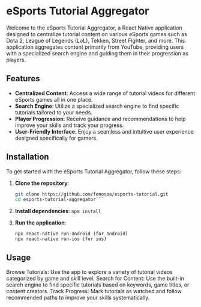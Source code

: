 # eSports Tutorial Aggregator

Welcome to the eSports Tutorial Aggregator, a React Native application designed to centralize tutorial content on various eSports games such as Dota 2, League of Legends (LoL), Tekken, Street Fighter, and more. This application aggregates content primarily from YouTube, providing users with a specialized search engine and guiding them in their progression as players.

## Features

- **Centralized Content**: Access a wide range of tutorial videos for different eSports games all in one place.
- **Search Engine**: Utilize a specialized search engine to find specific tutorials tailored to your needs.
- **Player Progression**: Receive guidance and recommendations to help improve your skills and track your progress.
- **User-Friendly Interface**: Enjoy a seamless and intuitive user experience designed specifically for gamers.

## Installation

To get started with the eSports Tutorial Aggregator, follow these steps:

1. **Clone the repository**:
   ```bash
   git clone https://github.com/fenosoa/esports-tutorial.git
   cd esports-tutorial-aggregator```

2. **Install dependencies**:
   ``` npm install ```

3. **Run the application**:
   ```
   npx react-native run-android (for android)
   npx react-native run-ios (for ios)
   ```

## Usage
Browse Tutorials: Use the app to explore a variety of tutorial videos categorized by game and skill level.
Search for Content: Use the built-in search engine to find specific tutorials based on keywords, game titles, or content creators.
Track Progress: Mark tutorials as watched and follow recommended paths to improve your skills systematically.